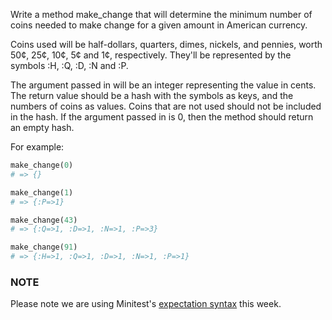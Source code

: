 Write a method make_change that will determine the minimum number of coins needed to make change for a given amount in American currency.

Coins used will be half-dollars, quarters, dimes, nickels, and pennies, worth 50¢, 25¢, 10¢, 5¢ and 1¢, respectively. They'll be represented by the symbols :H, :Q, :D, :N and :P.

The argument passed in will be an integer representing the value in cents. The return value should be a hash with the symbols as keys, and the numbers of coins as values. Coins that are not used should not be included in the hash. If the argument passed in is 0, then the method should return an empty hash.

For example:

```ruby
make_change(0)
# => {}

make_change(1)
# => {:P=>1}

make_change(43)
# => {:Q=>1, :D=>1, :N=>1, :P=>3}

make_change(91)
# => {:H=>1, :Q=>1, :D=>1, :N=>1, :P=>1}
```

### NOTE

Please note we are using Minitest's [expectation syntax](http://blog.teamtreehouse.com/short-introduction-minitest) this week.
